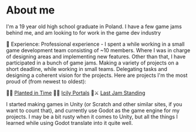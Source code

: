 # About me

I'm a 19 year old high school graduate in Poland. I have a few game jams behind me, and am looking to for work in the game dev industry

💼 Experience:
  Professional experience - I spent a while working in a small game development team consisting of ~10 members. Where I was in charge of designing areas and implementing new features.
  Other than that, I have participated in a bunch of game jams. Making a variety of projects on a short deadline, while working in small teams. Delegating tasks and designing a coherent vision for the projects.
Here are projects I'm the most proud of (from newest to oldest):

🌻⏰ [Planted in Time](https://github.com/Tymek-Gorak/GMTK2023)
🍦🌀 [Icily Portals](https://github.com/Tymek-Gorak/Snakey-Dance)
🍎⚔ [Last Jam Standing](https://github.com/Tymek-Gorak/Last-Stand---game-jam)

I started making games in Unity (or Scratch and other similar sites, if you want to count that), and currently use Godot as the game engine for my projects. I may be a bit rusty when it comes to Unity, but all the things I learned while using Godot translate into it quite well. 
